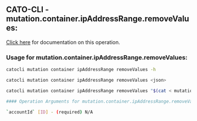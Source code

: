 
## CATO-CLI - mutation.container.ipAddressRange.removeValues:
[Click here](https://api.catonetworks.com/documentation/#mutation-mutation.container.ipAddressRange.removeValues) for documentation on this operation.

### Usage for mutation.container.ipAddressRange.removeValues:

```bash
catocli mutation container ipAddressRange removeValues -h

catocli mutation container ipAddressRange removeValues <json>

catocli mutation container ipAddressRange removeValues "$(cat < mutation.container.ipAddressRange.removeValues.json)"

#### Operation Arguments for mutation.container.ipAddressRange.removeValues ####

`accountId` [ID] - (required) N/A    

